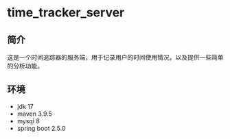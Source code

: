 # time_tracker_server

## 简介

这是一个时间追踪器的服务端，用于记录用户的时间使用情况，以及提供一些简单的分析功能。

## 环境

- jdk 17
- maven 3.9.5
- mysql 8
- spring boot 2.5.0

